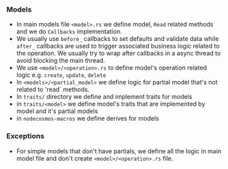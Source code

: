 ### Models

* In main models file `<model>.rs` we define model, `Read` related methods and we do `Callbacks`
  implementation.
* We usually use `before_` callbacks to set defaults and validate data while `after_` callbacks are
  used to trigger
  associated business logic related to the operation. We usually try to wrap after callbacks in a
  async thread to
  avoid blocking the main thread.
* We use `<model>/<operation>.rs` to define model's operation related logic
  e.g. `create`, `update`, `delete`
* In `<models>/<partial_model>` we define logic for partial model that's not related to 'read`
  methods.
* In `traits/` directory we define and implement traits for models
* in `traits/<model>` we define model's traits that are implemented by model and it's partial models
* in `nodecosmos-macros` we define derives for models

### Exceptions

* For simple models that don't have partials, we define all the logic in main model file and don't
  create
  `<model>/<operation>.rs` file.
